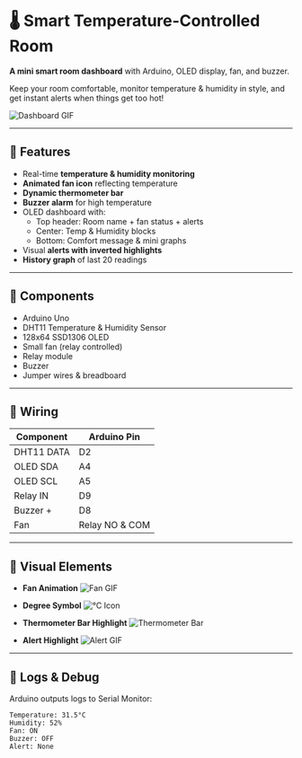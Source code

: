 # 🌡️ Smart Temperature-Controlled Room

**A mini smart room dashboard** with Arduino, OLED display, fan, and buzzer.  

Keep your room comfortable, monitor temperature & humidity in style, and get instant alerts when things get too hot!  

![Dashboard GIF](assets/dashboard_demo.gif)  

---

## 🚀 Features
- Real-time **temperature & humidity monitoring**
- **Animated fan icon** reflecting temperature
- **Dynamic thermometer bar**
- **Buzzer alarm** for high temperature
- OLED dashboard with:
  - Top header: Room name + fan status + alerts
  - Center: Temp & Humidity blocks
  - Bottom: Comfort message & mini graphs
- Visual **alerts with inverted highlights**
- **History graph** of last 20 readings

---

## 🧰 Components
- Arduino Uno  
- DHT11 Temperature & Humidity Sensor  
- 128x64 SSD1306 OLED  
- Small fan (relay controlled)  
- Relay module  
- Buzzer  
- Jumper wires & breadboard  

---

## 🔌 Wiring
| Component | Arduino Pin |
|-----------|------------|
| DHT11 DATA | D2 |
| OLED SDA | A4 |
| OLED SCL | A5 |
| Relay IN | D9 |
| Buzzer + | D8 |
| Fan | Relay NO & COM |

---

## 🎨 Visual Elements

- **Fan Animation**
![Fan GIF](assets/fan_spin.gif)

- **Degree Symbol**
![°C Icon](assets/degreeC.png)

- **Thermometer Bar Highlight**
![Thermometer Bar](assets/thermo_bar.png)

- **Alert Highlight**
![Alert GIF](assets/alert_blink.gif)

---

## 📝 Logs & Debug
Arduino outputs logs to Serial Monitor:  
```text
Temperature: 31.5°C
Humidity: 52%
Fan: ON
Buzzer: OFF
Alert: None
